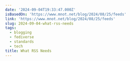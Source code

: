 ```yaml
---
date: '2024-09-04T19:33:47.000Z'
isBasedOn: 'https://www.mnot.net/blog/2024/08/25/feeds'
link: 'https://www.mnot.net/blog/2024/08/25/feeds'
slug: 2024-09-04-what-rss-needs
tags:
  - blogging
  - fediverse
  - standards
  - tech
title: What RSS Needs
---
```

 
